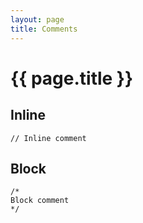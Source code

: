 ```yaml
---
layout: page
title: Comments
---
```


# {{ page.title }}

## Inline
```the
// Inline comment
```

## Block
```the
/*
Block comment
*/
```

